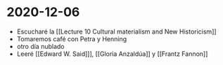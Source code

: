 # 2020-12-06

- Escucharé la [[Lecture 10 Cultural materialism and New Historicism]]
- Tomaremos café con Petra y Henning
- otro día nublado
- Leeré [[Edward W. Said]]], [[Gloria Anzaldúa]] y [[Frantz Fannon]]

[//begin]: # "Autogenerated link references for markdown compatibility"
[lecture-10-cultural-materialism-and-new-historicism]: lecture-10-cultural-materialism-and-new-historicism "Lecture 10 Cultural Materialism and New Historicism"
[edward-w-said]: edward-w-said "Edward W. Said"
[//end]: # "Autogenerated link references"